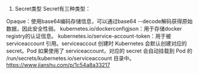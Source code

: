 1. Secret类型
Secret有三种类型：

Opaque：使用base64编码存储信息，可以通过base64 --decode解码获得原始数据，因此安全性弱。
kubernetes.io/dockerconfigjson：用于存储docker registry的认证信息。
kubernetes.io/service-account-token：用于被 serviceaccount 引用。serviceaccout 创建时 Kubernetes 会默认创建对应的 secret。Pod 如果使用了 serviceaccount，对应的 secret 会自动挂载到 Pod 的 /run/secrets/kubernetes.io/serviceaccount 目录中。
https://www.jianshu.com/p/1c54a8a33217

